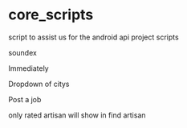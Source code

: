 # core_scripts
script to assist us for the android api project scripts



soundex


Immediately


Dropdown of citys


Post a job

only rated artisan will show in find artisan
